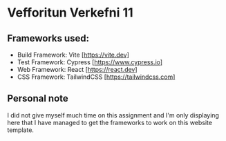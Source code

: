 # Vefforitun Verkefni 11

## Frameworks used:

- Build Framework: Vite [https://vite.dev]
- Test Framework: Cypress [https://www.cypress.io]
- Web Framework: React [https://react.dev]
- CSS Framework: TailwindCSS [https://tailwindcss.com]

## Personal note

I did not give myself much time on this assignment and I'm only displaying here that I have managed to get the frameworks to work on this website template.
